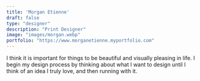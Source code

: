 ```yaml
---
title: 'Morgan Etienne'
draft: false
type: "designer"
description: "Print Designer"
image: "images/morgan.webp"
portfolio: "https://www.morganetienne.myportfolio.com"
---
```

I think it is important for things to be beautiful and visually pleasing in life. I begin my design process by thinking about what I want to design until I think of an idea I truly love, and then running with it.
